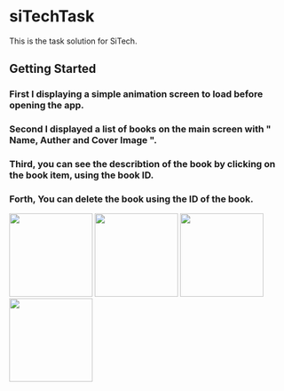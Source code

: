 # siTechTask

This is the task solution for SiTech.

## Getting Started
### First I  displaying a simple animation screen to load before opening the app.
### Second I displayed a list of books on the main screen with " Name, Auther and Cover Image ".
### Third, you can see the describtion of the book by clicking on the book item, using the book ID.
### Forth, You can delete the book using the ID of the book.
<img width="150" heigth="300"  src="https://user-images.githubusercontent.com/28203059/212231986-534580f8-07c7-48ed-8b89-2fa48fd0f8c2.png">
<img width="150" heigth="300"  src="https://user-images.githubusercontent.com/28203059/212232159-cf735011-bb0c-4ff5-8d63-5e8f4e26d504.png">
<img width="150" heigth="300"  src="https://user-images.githubusercontent.com/28203059/212232208-b3c489c4-2b59-4cdb-a39e-8f5cb0ef3ebf.png">
<img width="150" heigth="300"  src="https://user-images.githubusercontent.com/28203059/212232267-6a132603-707d-40c1-89c3-adfeb59543f5.png">

